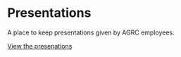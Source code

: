 # Presentations
A place to keep presentations given by AGRC employees.

[View the presenations](http://agrc.github.io/Presentations/)
